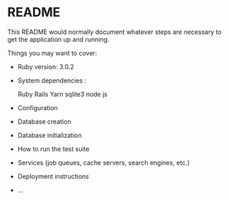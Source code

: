 # README

This README would normally document whatever steps are necessary to get the
application up and running.

Things you may want to cover:

* Ruby version: 3.0.2

* System dependencies :

    Ruby
    Rails
    Yarn
    sqlite3
    node js


* Configuration

* Database creation

* Database initialization

* How to run the test suite

* Services (job queues, cache servers, search engines, etc.)

* Deployment instructions

* ...
